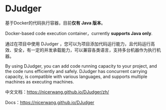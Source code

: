 # DJudger

基于Docker的代码执行容器，目前**仅有 Java 版本**。

Docker-based code execution container，currently **supports Java only**.

通过在项目中使用 DJudger ，您可以为项目添加代码运行能力，且代码运行高效、安全，有一定的并发承载能力，可以兼容各类语言，支持多台机器作为执行机器。

By using DJudger, you can add code running capacity to your project, and the code runs efficiently and safely. DJudger has concurrent carrying capacity, is compatible with various languages, and supports multiple machines as executing machines.

中文文档：https://nicerwang.github.io/DJudger/zh/

Docs：https://nicerwang.github.io/DJudger
